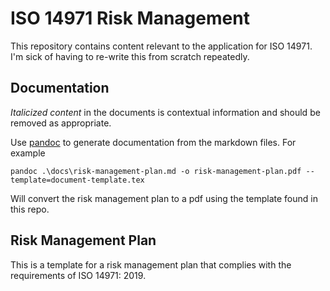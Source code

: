 # ISO 14971 Risk Management
This repository contains content relevant to the application for ISO 14971.  I'm sick of having to re-write this from scratch repeatedly.

## Documentation
*Italicized content* in the documents is contextual information and should be removed as appropriate.

Use [pandoc](https://pandoc.org/) to generate documentation from the markdown files.  For example
```
pandoc .\docs\risk-management-plan.md -o risk-management-plan.pdf --template=document-template.tex
```
Will convert the risk management plan to a pdf using the template found in this repo.

## Risk Management Plan
This is a template for a risk management plan that complies with the requirements of ISO 14971: 2019.
